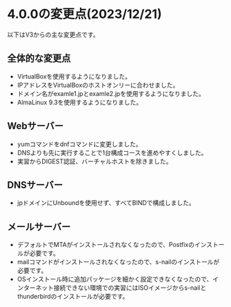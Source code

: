 # 4.0.0の変更点(2023/12/21)
以下はV3からの主な変更点です。

## 全体的な変更点
- VirtualBoxを使用するようになりました。
- IPアドレスをVirtualBoxのホストオンリーに合わせました。
- ドメイン名がexamle1.jpとexamle2.jpを使用するようになりました。
- AlmaLinux 9.3を使用するようになりました。

## Webサーバー
- yumコマンドをdnfコマンドに変更しました。
- DNSよりも先に実行することで1台構成コースを進めやすくしました。
- 実習からDIGEST認証、バーチャルホストを除きました。

## DNSサーバー
- jpドメインにUnboundを使用せず、すべてBINDで構成しました。

## メールサーバー
- デフォルトでMTAがインストールされなくなったので、Postfixのインストールが必要です。
- mailコマンドがインストールされなくなったので、s-nailのインストールが必要です。
- OSインストール時に追加パッケージを細かく設定できなくなったので、インターネット接続できない環境での実習にはISOイメージからs-nailとthunderbirdのインストールが必要です。
